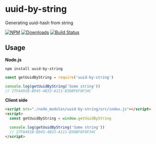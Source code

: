 # uuid-by-string
Generating uuid-hash from string

[![NPM](https://img.shields.io/npm/v/uuid-by-string.svg?style=flat-square&maxAge=3600)](https://www.npmjs.com/package/uuid-by-string)
[![Downloads](https://img.shields.io/npm/dw/uuid-by-string.svg?style=flat-square&maxAge=3600)](https://www.npmjs.com/package/uuid-by-string)
[![Build Status](https://img.shields.io/travis/danakt/uuid-by-string.svg?style=flat-square&maxAge=3600)](https://travis-ci.org/danakt/uuid-by-string)

## Usage
**Node.js**
```shell
npm install uuid-by-string
```
``` js
const getUuidByString = require('uuid-by-string')

console.log(getUuidByString('Some string'))
// 27FA491B-B045-4B33-A111-B38BF6F0F34C
```

**Client side**
``` html
<script src="./node_modules/uuid-by-string/src/index.js"></script>
<script>
  const getUuidByString = window.getUuidByString

  console.log(getUuidByString('Some string'))
  // 27FA491B-B045-4B33-A111-B38BF6F0F34C
</script>
```
